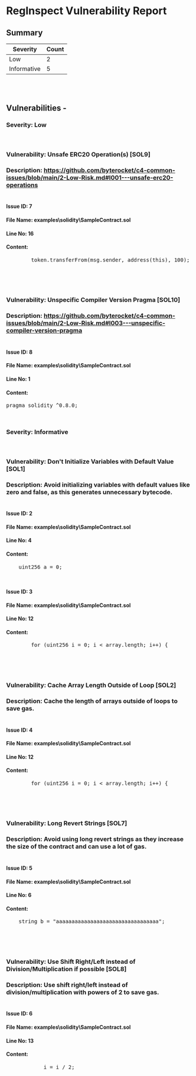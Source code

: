 # **RegInspect Vulnerability Report**



## **Summary**</br>

| **Severity** | **Count** |
| -------- | ----- |
| Low | 2 |
| Informative | 5 |
</br></br>

## **Vulnerabilities** -



### **Severity: Low**</br>

#### </br>

### **Vulnerability: Unsafe ERC20 Operation(s) [SOL9]**
### **Description**: https://github.com/byterocket/c4-common-issues/blob/main/2-Low-Risk.md#l001---unsafe-erc20-operations</br></br>

#### **Issue ID**: 7


#### **File Name**: examples\solidity\SampleContract.sol
#### **Line No**: 16
#### **Content**: 
<pre>
        token.transferFrom(msg.sender, address(this), 100);</pre></br>
#### </br>

### **Vulnerability: Unspecific Compiler Version Pragma [SOL10]**
### **Description**: https://github.com/byterocket/c4-common-issues/blob/main/2-Low-Risk.md#l003---unspecific-compiler-version-pragma</br></br>

#### **Issue ID**: 8


#### **File Name**: examples\solidity\SampleContract.sol
#### **Line No**: 1
#### **Content**: 
<pre>
pragma solidity ^0.8.0;</pre></br>


### **Severity: Informative**</br>

#### </br>

### **Vulnerability: Don't Initialize Variables with Default Value [SOL1]**
### **Description**: Avoid initializing variables with default values like zero and false, as this generates unnecessary bytecode.</br></br>

#### **Issue ID**: 2


#### **File Name**: examples\solidity\SampleContract.sol
#### **Line No**: 4
#### **Content**: 
<pre>
    uint256 a = 0;</pre></br>


#### **Issue ID**: 3


#### **File Name**: examples\solidity\SampleContract.sol
#### **Line No**: 12
#### **Content**: 
<pre>
        for (uint256 i = 0; i < array.length; i++) {</pre></br>
#### </br>

### **Vulnerability: Cache Array Length Outside of Loop [SOL2]**
### **Description**: Cache the length of arrays outside of loops to save gas.</br></br>

#### **Issue ID**: 4


#### **File Name**: examples\solidity\SampleContract.sol
#### **Line No**: 12
#### **Content**: 
<pre>
        for (uint256 i = 0; i < array.length; i++) {</pre></br>
#### </br>

### **Vulnerability: Long Revert Strings [SOL7]**
### **Description**: Avoid using long revert strings as they increase the size of the contract and can use a lot of gas.</br></br>

#### **Issue ID**: 5


#### **File Name**: examples\solidity\SampleContract.sol
#### **Line No**: 6
#### **Content**: 
<pre>
    string b = "aaaaaaaaaaaaaaaaaaaaaaaaaaaaaaaaa";</pre></br>
#### </br>

### **Vulnerability: Use Shift Right/Left instead of Division/Multiplication if possible [SOL8]**
### **Description**: Use shift right/left instead of division/multiplication with powers of 2 to save gas.</br></br>

#### **Issue ID**: 6


#### **File Name**: examples\solidity\SampleContract.sol
#### **Line No**: 13
#### **Content**: 
<pre>
            i = i / 2;</pre></br>




